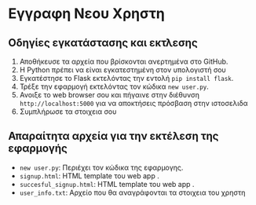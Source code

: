  # Εγγραφη Νεου Χρηστη

## Οδηγίες εγκατάστασης και εκτλεσης 
1. Αποθήκευσε τα αρχεία που βρίσκονται ανερτημένα στο GitHub.
2. Η Python πρέπει να είναι εγκατεστημένη στον υπολογιστή σου
3. Εγκατέστησε το Flask εκτελόντας την εντολή `pip install flask`.
4. Τρέξε την εφαρμογή εκτελόντας τον κώδικα `new user.py`.
5. Ανοιξε το web browser σου και πήγαινε στην διέθυνση `http://localhost:5000` για να αποκτήσεις πρόσβαση στην ιστοσελιδα
6. Συμπλήρωσε τα στοιχεια σου

## Απαραίτητα αρχεία για την εκτέλεση της εφαρμογής

- `new user.py`: Περιέχει τον κώδικα της εφαρμογης.
- `signup.html`: HTML template του web app .
-  `succesful_signup.html`: HTML template του web app .
- `user_info.txt`: Αρχείο που θα αναγράφονται τα στοιχεια του χρηστη
